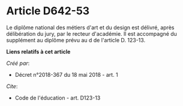 # Article D642-53

Le diplôme national des métiers d'art et du design est délivré, après délibération du jury, par le recteur d'académie. Il est
accompagné du supplément au diplôme prévu au d de l'article D. 123-13.

**Liens relatifs à cet article**

_Créé par_:

  - Décret n°2018-367 du 18 mai 2018 - art. 1

_Cite_:

  - Code de l'éducation - art. D123-13

